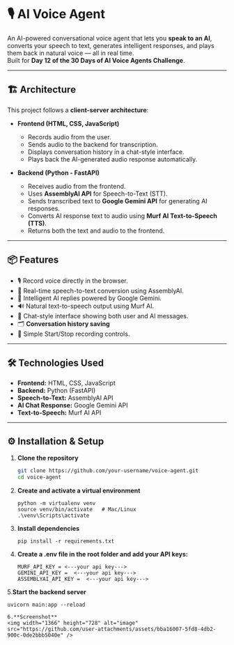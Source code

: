 # 🎙️ AI Voice Agent

An AI-powered conversational voice agent that lets you **speak to an AI**, converts your speech to text, generates intelligent responses, and plays them back in natural voice — all in real time.  
Built for **Day 12 of the 30 Days of AI Voice Agents Challenge**.

---

## 🏗️ Architecture

This project follows a **client-server architecture**:

- **Frontend (HTML, CSS, JavaScript)**  
  - Records audio from the user.  
  - Sends audio to the backend for transcription.  
  - Displays conversation history in a chat-style interface.  
  - Plays back the AI-generated audio response automatically.  

- **Backend (Python - FastAPI)**  
  - Receives audio from the frontend.  
  - Uses **AssemblyAI API** for Speech-to-Text (STT).  
  - Sends transcribed text to **Google Gemini API** for generating AI responses.  
  - Converts AI response text to audio using **Murf AI Text-to-Speech (TTS)**.  
  - Returns both the text and audio to the frontend.  

---

## 📦 Features

- 🎙️ Record voice directly in the browser.  
- 📝 Real-time speech-to-text conversion using AssemblyAI.  
- 🤖 Intelligent AI replies powered by Google Gemini.  
- 🔊 Natural text-to-speech output using Murf AI.  
- 💬 Chat-style interface showing both user and AI messages.  
- 🗂️ **Conversation history saving** 
- 🎯 Simple Start/Stop recording controls.  

---

## 🛠️ Technologies Used

- **Frontend:** HTML, CSS, JavaScript  
- **Backend:** Python (FastAPI)  
- **Speech-to-Text:** AssemblyAI API  
- **AI Chat Response:** Google Gemini API  
- **Text-to-Speech:** Murf AI API  

---

## ⚙️ Installation & Setup

1. **Clone the repository**
   ```bash
   git clone https://github.com/your-username/voice-agent.git
   cd voice-agent
   
2. **Create and activate a virtual environment**
   ```
   python -m virtualenv venv
   source venv/bin/activate   # Mac/Linux
   .\venv\Scripts\activate
   
3. **Install dependencies**
   ```
   pip install -r requirements.txt
   
5. **Create a .env file in the root folder and add your API keys:**
   ```
   MURF_API_KEY = <---your api key--->
   GEMINI_API_KEY =  <---your api key--->
   ASSEMBLYAI_API_KEY =  <---your api key--->

5.**Start the backend server**
   ```
   uvicorn main:app --reload

6.**Screenshot**
<img width="1366" height="728" alt="image" src="https://github.com/user-attachments/assets/bba16007-5fd8-4db2-900c-0de2bbb5040e" />



    
